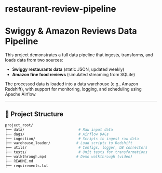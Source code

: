 # restaurant-review-pipeline
# Swiggy & Amazon Reviews Data Pipeline

This project demonstrates a full data pipeline that ingests, transforms, and loads data from two sources:
- **Swiggy restaurants data** (static JSON, updated weekly)
- **Amazon fine food reviews** (simulated streaming from SQLite)

The processed data is loaded into a data warehouse (e.g., Amazon Redshift), with support for monitoring, logging, and scheduling using Apache Airflow.

---

## 🚀 Project Structure
```bash
project_root/
├── data/                         # Raw input data
├── dags/                         # Airflow DAGs
├── ingestion/                    # Scripts to ingest raw data
├── warehouse_loader/            # Load scripts to Redshift
├── utils/                        # Configs, logger, DB connectors
├── tests/                        # Unit tests for transformations
├── walkthrough.mp4              # Demo walkthrough (video)
├── README.md
├── requirements.txt
```

